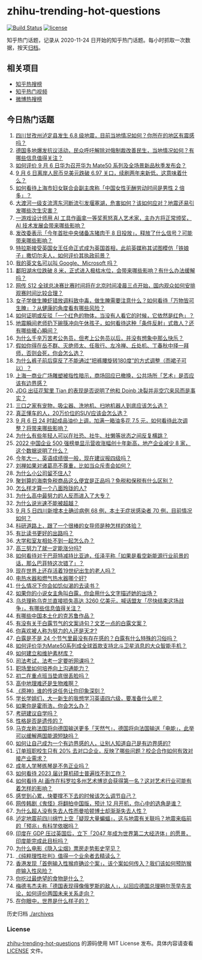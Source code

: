 # zhihu-trending-hot-questions

[![Build Status](https://github.com/justjavac/zhihu-trending-hot-questions/workflows/ci/badge.svg?branch=master)](https://github.com/justjavac/zhihu-trending-hot-questions/actions)
[![license](https://img.shields.io/github/license/justjavac/zhihu-trending-hot-questions)](https://github.com/justjavac/zhihu-trending-hot-questions/blob/master/LICENSE)

知乎热门话题，记录从 2020-11-24 日开始的知乎热门话题。每小时抓取一次数据，按天[归档](./archives)。

## 相关项目

- [知乎热搜榜](https://github.com/justjavac/zhihu-trending-top-search)
- [知乎热门视频](https://github.com/justjavac/zhihu-trending-hot-video)
- [微博热搜榜](https://github.com/justjavac/weibo-trending-hot-search)

## 今日热门话题

<!-- BEGIN -->
<!-- 最后更新时间 Wed Sep 07 2022 07:27:32 GMT+0800 (China Standard Time) -->

1. [四川甘孜州泸定县发生 6.8 级地震，目前当地情况如何？你所在的地区有震感吗？](https://www.zhihu.com/question/551889682)
1. [德国多地爆发抗议活动，民众呼吁解除对俄制裁改善民生，当地情况如何？有哪些信息值得关注？](https://www.zhihu.com/question/552046558)
1. [如何评价 9 月 6 日华为召开华为 Mate50 系列及全场景新品秋季发布会？](https://www.zhihu.com/question/552038839)
1. [9 月 6 日离岸人民币兑美元跌破 6.97 关口，续刷两年来新低，这意味着什么？](https://www.zhihu.com/question/552080351)
1. [如何看待上海市妇女联合会副主席称「中国女性无酬劳动时间是男性 2 倍多」？](https://www.zhihu.com/question/551905219)
1. [大渡河一级支流湾东河断流引发堰塞湖，危害如何？该如何应对？地震还易引发哪些次生灾害？](https://www.zhihu.com/question/551977827)
1. [一游戏设计师用 AI 工具作画拿一等奖惹怒真人艺术家，主办方将正常颁奖，AI 技术发展会带来哪些影响？](https://www.zhihu.com/question/551914040)
1. [发改委表示「今年首批中央储备冻猪肉于 8 日投放」，释放了什么信号？可能带来哪些影响？](https://www.zhihu.com/question/550606554)
1. [特拉斯接受英国女王任命正式成为英国首相，此前英媒称其试图模仿「铁娘子」撒切尔夫人，如何评价其执政前景？](https://www.zhihu.com/question/552076857)
1. [我的英文名可以叫 Google、Microsoft 吗？](https://www.zhihu.com/question/549862735)
1. [鄱阳湖水位跌破 8 米，正式进入极枯水位，会带来哪些影响？有什么办法缓解吗？](https://www.zhihu.com/question/551979548)
1. [网传 S12 全球总决赛比赛时间将在北京时间凌晨三点开始，国内观众如何安排观赛时间比较合理？](https://www.zhihu.com/question/552013838)
1. [女子学做生腌虾错放调料致中毒，做生腌需要注意什么？如何看待「万物皆可生腌」？从健康的角度看有哪些风险？](https://www.zhihu.com/question/551980639)
1. [如何证明或反驳「一个红色的物体，当没有人看它的时候，它依然是红色」？](https://www.zhihu.com/question/521442940)
1. [地震瞬间老师扔下碗筷冲向午休孩子，如何看待这种「条件反射」式救人？还有哪些暖心瞬间？](https://www.zhihu.com/question/552049103)
1. [为什么千辛万苦考公务员，但考上公务员以后，并没有想象中那么快乐？](https://www.zhihu.com/question/391033366)
1. [假如你得在岳不群、灭绝师太、任我行、左冷禅、丘处机、丁春秋中择一拜师，否则会死，你会怎么选？](https://www.zhihu.com/question/550907560)
1. [为什么裤子前后穿反了不能通过“把裤腰旋转180度”的方式调整（而裙子可以）？](https://www.zhihu.com/question/551970156)
1. [上海一商业广场雕塑被指性暗示，商场回应已撤换，公共场所「艺术」是否应该有边界感？](https://www.zhihu.com/question/551977605)
1. [JDG 出征花絮里 Tian 的表现是否说明了他和 Doinb 决裂并非空穴来风而是事实？](https://www.zhihu.com/question/552020308)
1. [三口之家有宠物，吸尘器、洗地机、扫地机器人到底应该怎么选？](https://www.zhihu.com/question/457175912)
1. [真正懂车的人，20万价位的SUV应该会怎么选？](https://www.zhihu.com/question/551923646)
1. [9 月 6 日 24 时起成品油价上调，加满一箱油多花 7.5 元，如何看待此次调整？将带来哪些影响？](https://www.zhihu.com/question/551809662)
1. [为什么有些年轻人可以在社恐、社牛、社懒等状态之间反复横跳？](https://www.zhihu.com/question/550727525)
1. [2022 中国企业 500 强榜单显示营收涨幅创十年新高，地产企业减少 8 家，这个数据说明了什么？](https://www.zhihu.com/question/552025132)
1. [今年大一，英语成绩很一般，现在建议报四级吗？](https://www.zhihu.com/question/523107692)
1. [刘禅如果对诸葛亮不尊重，比如当众斥责会如何？](https://www.zhihu.com/question/549862536)
1. [为什么小公司留不住人?](https://www.zhihu.com/question/541735673)
1. [聚划算的海南免税商品这么便宜是正品吗？免税和保税有什么区别？](https://www.zhihu.com/question/551652872)
1. [怎么样才算一个八面玲珑的人?](https://www.zhihu.com/question/430158445)
1. [为什么高中最努力的人反而进入了大专？](https://www.zhihu.com/question/552083440)
1. [为什么说光速不能被超越？](https://www.zhihu.com/question/25403694)
1. [9 月 5 日四川新增本土确诊病例 68 例，本土无症状感染者 70 例，目前情况如何？](https://www.zhihu.com/question/551984288)
1. [科研道路上，跟了一个很棒的女导师是种怎样的体验？](https://www.zhihu.com/question/551999405)
1. [有比读书更好的出路吗？](https://www.zhihu.com/question/551953615)
1. [大学和室友相处不到一起怎么办？](https://www.zhihu.com/question/551952134)
1. [高三努力了就一定能涨分吗?](https://www.zhihu.com/question/551061237)
1. [如何看待对于巴菲特减持比亚迪，任泽平称「如果是看空新能源行业前景的话，那么巴菲特这次错了」？](https://www.zhihu.com/question/551902567)
1. [现在世界上还存活着19世纪出生的老人吗？](https://www.zhihu.com/question/551220702)
1. [电热水器和燃气热水器哪个好?](https://www.zhihu.com/question/21793993)
1. [什么情况下你会如饥似渴的去读书？](https://www.zhihu.com/question/552013032)
1. [如果你的小说女主角叫白露，你会用什么文字描述她的出场？](https://www.zhihu.com/question/552074646)
1. [乌总理称乌克兰直接损失高达 3260 亿美元，喊话盟友「尽快结束这场战争」，有哪些信息值得关注？](https://www.zhihu.com/question/552115675)
1. [有哪些中国本土化的克苏鲁作品？](https://www.zhihu.com/question/406328985)
1. [有没有关于白露节气的文案诗句？文艺一点的白露文案？](https://www.zhihu.com/question/549655077)
1. [你喜欢被人称为努力的人还是天才?](https://www.zhihu.com/question/547850794)
1. [白露是不是 24 个节气里最没有存在感的？白露有什么特殊的习俗吗？](https://www.zhihu.com/question/485088790)
1. [如何评价华为Mate50系列成全球首款支持北斗卫星消息的大众智能手机？](https://www.zhihu.com/question/551876544)
1. [如何建立和维护素材库？](https://www.zhihu.com/question/550802450)
1. [司法考试，法考一定要听网课吗？](https://www.zhihu.com/question/279206758)
1. [职场里如何培养向上沟通能力？](https://www.zhihu.com/question/484968819)
1. [初二在重点班当垫底很丢脸吗？](https://www.zhihu.com/question/552111964)
1. [高中地理难还是生物难啊？](https://www.zhihu.com/question/552090800)
1. [《原神》谁的传说任务让你印象深刻？](https://www.zhihu.com/question/548760852)
1. [学长学姐们，大一新生的我想学习英语四六级，要准备什么呢？](https://www.zhihu.com/question/544928587)
1. [如果你是霍雨浩，你会怎么办？](https://www.zhihu.com/question/454071583)
1. [考研建议自学吗？](https://www.zhihu.com/question/483570748)
1. [性格是否是遗传的？](https://www.zhihu.com/question/536359175)
1. [马克龙称法国将向德国输送更多「天然气」，德国将向法国输送「电能」，此举可以缓解两国能源短缺吗？](https://www.zhihu.com/question/552012569)
1. [如何让自己成为一个有边界感的人，让别人知道自己是有边界感的?](https://www.zhihu.com/question/36808760)
1. [订单班职校生只有 20% 去对口企业，反映了哪些问题？校企合作如何有效对接产业需求？](https://www.zhihu.com/question/551860525)
1. [成年人学琴练琴是不务正业吗？](https://www.zhihu.com/question/551271377)
1. [如何看待 2023 届计算机硕士普遍找不到工作？](https://www.zhihu.com/question/550401438)
1. [如何看待 AI 画作在科罗拉多州艺术博览会获得第一名？这对艺术行业可能有着怎样的影响？](https://www.zhihu.com/question/551671315)
1. [感觉到心累，快要撑不下去的时候该怎么调节自己？](https://www.zhihu.com/question/545381414)
1. [网传韩剧《鬼怪》将翻拍中国版，预计 12 月开机，你心中的选角是谁？](https://www.zhihu.com/question/551980640)
1. [为什么超人没有失去人性而曼哈顿博士却渐渐失去人性？](https://www.zhihu.com/question/66202198)
1. [泸定地震前四川绵竹上空「疑现大量蝙蝠」，这与地震有关联吗？地震来临前的「预兆」有科学依据吗？](https://www.zhihu.com/question/551903431)
1. [印度在 GDP 压过英国后，立下「2047 年成为世界第二大经济体」的愿景，印度能完成此目标吗？](https://www.zhihu.com/question/551893113)
1. [为什么电影《隐入尘烟》票房走势影史罕见？](https://www.zhihu.com/question/551255320)
1. [《纯粹理性批判》值得一个业余者去精读么？](https://www.zhihu.com/question/68649934)
1. [香港发现「首例输入性猴痘确诊个案」，该个案如何传入？我们该如何预防猴痘输入性风险？](https://www.zhihu.com/question/552075263)
1. [你吃过最绝望的食物是什么？](https://www.zhihu.com/question/266593795)
1. [梅德韦杰夫称「德国表现得像俄罗斯的敌人」，以回应德国总理朔尔茨早先言论，如何评价两国未来关系走向？](https://www.zhihu.com/question/551911163)
1. [在你眼中，世界是什么样子的？](https://www.zhihu.com/question/309254194)

<!-- END -->

历史归档 [./archives](./archives)

### License

[zhihu-trending-hot-questions](https://github.com/justjavac/zhihu-trending-hot-questions)
的源码使用 MIT License 发布。具体内容请查看 [LICENSE](./LICENSE) 文件。
